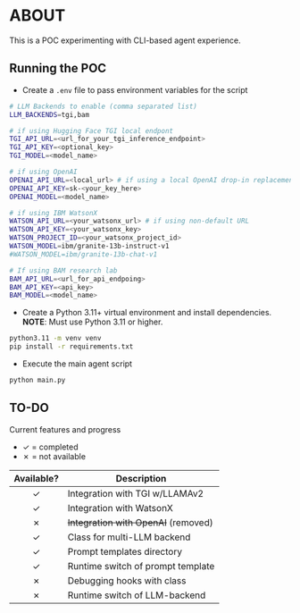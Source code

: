 # ABOUT

This is a POC experimenting with CLI-based agent experience.

## Running the POC

- Create a `.env` file to pass environment variables for the script

```bash
# LLM Backends to enable (comma separated list)
LLM_BACKENDS=tgi,bam

# if using Hugging Face TGI local endpont
TGI_API_URL=<url_for_your_tgi_inference_endpoint>
TGI_API_KEY=<optional_key>
TGI_MODEL=<model_name>

# if using OpenAI
OPENAI_API_URL=<local_url> # if using a local OpenAI drop-in replacement
OPENAI_API_KEY=sk-<your_key_here>
OPENAI_MODEL=<model_name>

# if using IBM WatsonX
WATSON_API_URL=<your_watsonx_url> # if using non-default URL
WATSON_API_KEY=<your_watsonx_key>
WATSON_PROJECT_ID=<your_watsonx_project_id> 
WATSON_MODEL=ibm/granite-13b-instruct-v1
#WATSON_MODEL=ibm/granite-13b-chat-v1

# If using BAM research lab
BAM_API_URL=<url_for_api_endpoing>
BAM_API_KEY=<api_key>
BAM_MODEL=<model_name>

```

- Create a Python 3.11+ virtual environment and install dependencies. **NOTE**: Must use Python 3.11 or higher.
```bash
python3.11 -m venv venv
pip install -r requirements.txt
```

- Execute the main agent script
```bash
python main.py
```

## TO-DO

Current features and progress
- &check; = completed
- &cross; = not available

| Available?    | Description                       |
|:-------------:| --------------------------------- |
| &check;       | Integration with TGI w/LLAMAv2    |
| &check;       | Integration with WatsonX          |
| &cross;       | ~~Integration with OpenAI~~ (removed) |
| &check;       | Class for multi-LLM backend       |
| &check;       | Prompt templates directory        |
| &check;       | Runtime switch of prompt template |
| &cross;       | Debugging hooks with class        |
| &cross;       | Runtime switch of LLM-backend     |

